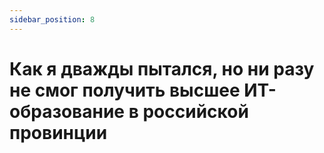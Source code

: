 ```yaml
---
sidebar_position: 8
---
```


# Как я дважды пытался, но ни разу не смог получить высшее ИТ-образование в российской провинции
